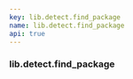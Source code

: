 ```yaml
---
key: lib.detect.find_package
name: lib.detect.find_package
api: true
---
```


### lib.detect.find_package
